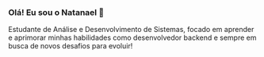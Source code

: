 ### Olá! Eu sou o Natanael 👋

Estudante de Análise e Desenvolvimento de Sistemas, focado em aprender e aprimorar minhas habilidades como desenvolvedor backend e sempre em busca de novos desafios para evoluir!
